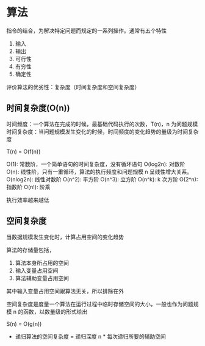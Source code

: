 # 算法

指令的结合，为解决特定问题而规定的一系列操作。通常有五个特性

1. 输入
2. 输出
3. 可行性
4. 有穷性
5. 确定性

评价算法的优劣性：复杂度（时间复杂度和空间复杂度）

## 时间复杂度(O(n))

时间频度：一个算法在完成的时候，最基础代码执行的次数，T(n)，n 为问题规模
时间复杂度：当问题规模发生变化的时候，时间频度的变化趋势的量级为时间复杂度

T(n) = O(f(n))

O(1): 常数阶，一个简单语句的时间复杂度，没有循环语句
O(log2n): 对数阶
O(n): 线性阶，只有一重循环，算法的执行频度和问题规模 n 呈线性增大关系。
O(nlog2n): 线性对数阶
O(n^2): 平方阶
O(n^3): 立方阶
O(n^k): k 次方阶
O(2^n): 指数阶
O(n!): 阶乘

执行效率越来越低

## 空间复杂度

当数据规模发生变化时，计算占用空间的变化趋势

算法的存储量包括，

1. 算法本身所占用的空间
2. 输入变量占用空间
3. 算法辅助变量占用空间

其中输入变量占用空间跟算法无关，所以排除在外

空间复杂度是度量一个算法在运行过程中临时存储空间的大小，一般也作为问题规模 n 的函数，以数量级的形式给出

S(n) = O(g(n))

- 递归算法的空间复杂度 = 递归深度 n \* 每次递归所要的辅助空间
